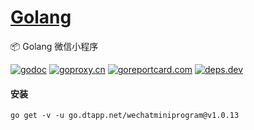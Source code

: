 <h1>
<a href="https://www.dtapp.net/">Golang</a>
</h1>

📦 Golang 微信小程序

[comment]: <> (go)
[![godoc](https://pkg.go.dev/badge/go.dtapp.net/wechatminiprogram?status.svg)](https://pkg.go.dev/go.dtapp.net/wechatminiprogram)
[![goproxy.cn](https://goproxy.cn/stats/go.dtapp.net/wechatminiprogram/badges/download-count.svg)](https://goproxy.cn/stats/go.dtapp.net/wechatminiprogram)
[![goreportcard.com](https://goreportcard.com/badge/go.dtapp.net/wechatminiprogram)](https://goreportcard.com/report/go.dtapp.net/wechatminiprogram)
[![deps.dev](https://img.shields.io/badge/deps-go-red.svg)](https://deps.dev/go/go.dtapp.net%2Fwechatminiprogram)

#### 安装

```shell
go get -v -u go.dtapp.net/wechatminiprogram@v1.0.13
```
